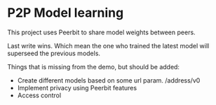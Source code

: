 # P2P Model learning


This project uses Peerbit to share model weights between peers. 

Last write wins. Which mean the one who trained the latest model will superseed the previous models.


Things that is missing from the demo, but should be added:

- Create different models based on some url param. /address/v0
- Implement privacy using Peerbit features
- Access control